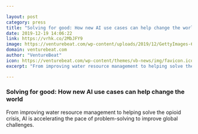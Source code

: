 ```yaml
---

layout: post
category: press
title: "Solving for good: How new AI use cases can help change the world"
date: 2019-12-19 14:06:22
link: https://vrhk.co/2MbJFY9
image: https://venturebeat.com/wp-content/uploads/2019/12/GettyImages-629555130.jpg?w=1200&strip=all
domain: venturebeat.com
author: "VentureBeat"
icon: https://venturebeat.com/wp-content/themes/vb-news/img/favicon.ico
excerpt: "From improving water resource management to helping solve the opioid crisis, AI is accelerating the pace of problem-solving to improve global challenges."

---
```


### Solving for good: How new AI use cases can help change the world

From improving water resource management to helping solve the opioid crisis, AI is accelerating the pace of problem-solving to improve global challenges.